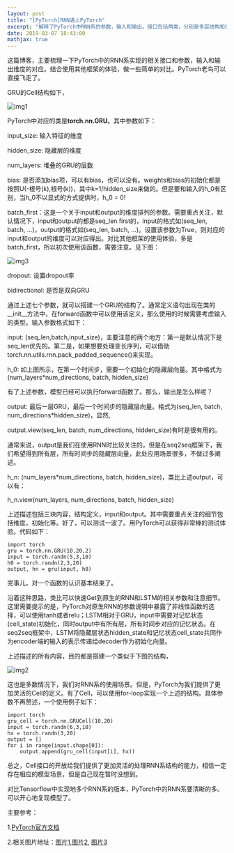 ```yaml
---
layout: post
title: "[PyTorch]RNN遇上PyTorch"
excerpt: "解释了PyTorch中RNN系的参数，输入和输出。接口包括两类，分别是多层结构和Cell结构。相比于Tensorflow中的多个版本实现，PyTorch中的要清晰很多。"
date: 2019-03-07 18:43:00
mathjax: true
---
```


<script type="text/javascript" src="http://cdn.mathjax.org/mathjax/latest/MathJax.js?config=default"></script>

这篇博客，主要梳理一下PyTorch中的RNN系实现的相关接口和参数，输入和输出维度的对应。结合使用其他框架的体验，做一些简单的对比。PyTorch老鸟可以直接飞走了。

GRU的Cell结构如下，

![img1](http://colah.github.io/posts/2015-08-Understanding-LSTMs/img/LSTM3-var-GRU.png)

PyTorch中对应的类是**torch.nn.GRU**。其中参数如下：

input\_size: 输入特征的维度

hidden_size: 隐藏层的维度

num\_layers: 堆叠的GRU的层数

bias: 是否添加bias项，可以有bias，也可以没有。weights和bias的初始化都是按照U(-根号(k),根号(k))，其中k=1/hidden\_size来做的。但是要和输入的h\_0有区别，当h\_0不以显式的方式提供时，h\_0 = 0!

batch_first：这是一个关于input和output的维度排列的参数。需要重点关注，默认情况下，input和output的都是seq\_len first的，input的格式如(seq\_len, batch, ...)，output的格式如(seq\_len, batch, ...)。设置该参数为True，则对应的input和output的维度可以对应得出。对比其他框架的使用体验，多是batch\_first，所以初次使用该函数，需要注意。见下图：

![img3](https://pytorch.org/tutorials/_images/seq2seq_batches.png)

dropout: 设置dropout率

bidirectional: 是否是双向GRU

通过上述七个参数，就可以搭建一个GRU的结构了。通常定义语句出现在类的\_\_init\_\_方法中，在forward函数中可以使用该定义，那么使用的时候需要考虑输入的类型。输入参数格式如下：

input: (seq_len,batch,input\_size)，主要注意的两个地方：第一是默认情况下是seq\_len优先的。第二是，如果想要处理变长序列，可以借助torch.nn.utils.rnn.pack_padded_sequence()来实现。

h_0: 如上图所示，在第一个时间步，需要一个初始化的隐藏层向量。其中格式为(num_layers\*num\_directions, batch, hidden\_size)

有了上述参数，模型已经可以执行forward函数了。那么，输出是怎么样呢？

output: 最后一层GRU，最后一个时间步的隐藏层向量。格式为(seq\_len, batch, num\_directions\*hidden\_size)，显然,

output.view(seq\_len, batch, num\_directions, hidden\_size)有时是很有用的。

通常来说，output是我们在使用RNN时比较关注的，但是在seq2seq框架下，我们希望得到所有层，所有时间步的隐藏层向量，此处应用场景很多，不做过多阐述。

h\_n: (num\_layers\*num\_directions, batch, hidden\_size)，类比上述output，可以有：

h\_n.view(num\_layers, num\_directions, batch, hidden\_size)

上述描述包括三块内容，结构定义，input和output。其中需要重点关注的细节包括维度，初始化等。好了，可以测试一波了。用PyTorch可以获得非常棒的测试体验。代码如下：

```
import torch
gru = torch.nn.GRU(10,20,2)
input = torch.randn(5,3,10)
h0 = torch.randn(2,3,20)
output, hn = gru(input, h0)
```

完事儿，对一个函数的认识基本结束了。

沿着这种思路，类比可以快速Get到原生的RNN和LSTM的相关参数和注意细节。这里需要提示的是，PyTorch对原生RNN的参数说明中暴露了非线性函数的选择，可以使用tanh或者relu；LSTM相对于GRU，input中需要对记忆状态(cell\_state)初始化，同时output中有所有层，所有时间步对应的记忆状态。在seq2seq框架中，LSTM将隐藏层状态hidden\_state和记忆状态cell\_state共同作为encoder端的输入的表示传递给decoder作为初始化向量。

上述描述的所有内容，目的都是搭建一个类似于下图的结构，

![img2](http://colah.github.io/posts/2015-08-Understanding-LSTMs/img/LSTM3-chain.png)

这也是多数情况下，我们对RNN系的使用场景。但是，PyTorch为我们提供了更加灵活的Cell的定义。有了Cell，可以使用for-loop实现一个上述的结构。具体参数不再赘述，一个使用例子如下：

```
import torch
gru_cell = torch.nn.GRUCell(10,20)
input = torch.randn(6,3,10)
hx = torch.randn(3,20)
output = []
for i in range(input.shape[0]):
    output.append(gru_cell(input[i], hx))

```

总之，Cell接口的开放给我们提供了更加灵活的处理RNN系结构的能力，相信一定存在相应的模型场景，但是自己现在暂时没想到。

对比Tensorflow中实现地多个RNN系的版本，PyTorch中的RNN系要清晰的多。可以开心地复现模型了。

主要参考：

1.[PyTorch官方文档](https://pytorch.org/docs/stable/nn.html)

2.相关图片地址：[图片1](http://colah.github.io/posts/2015-08-Understanding-LSTMs/),[图片2](https://pytorch.org/tutorials/beginner/chatbot_tutorial.html), [图片3](http://colah.github.io/posts/2015-08-Understanding-LSTMs/)














